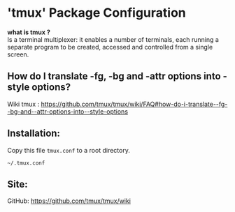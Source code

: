 # 'tmux' Package Configuration
**what is tmux ?** </br>
Is a terminal multiplexer: it enables a number of terminals, each running a separate program to be created, accessed and controlled from a single screen.

## How do I translate -fg, -bg and -attr options into -style options?
Wiki tmux : https://github.com/tmux/tmux/wiki/FAQ#how-do-i-translate--fg--bg-and--attr-options-into--style-options

## Installation:
Copy this file `tmux.conf` to a root directory.
```
~/.tmux.conf
```

## Site:
GitHub: https://github.com/tmux/tmux/wiki

